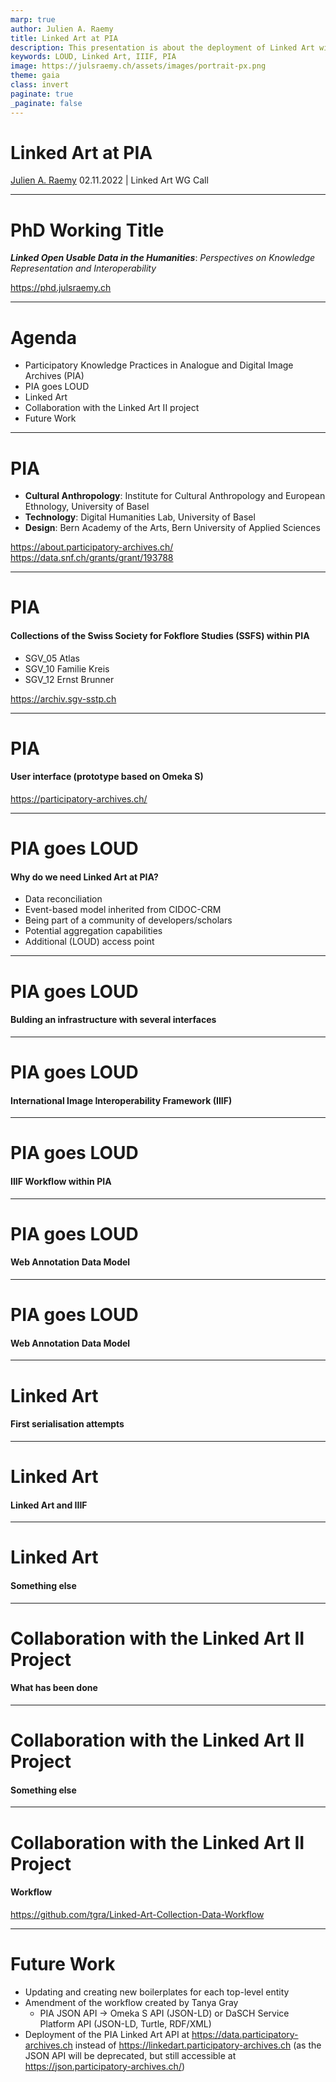 ```yaml
---
marp: true
author: Julien A. Raemy
title: Linked Art at PIA
description: This presentation is about the deployment of Linked Art within the PIA research project
keywords: LOUD, Linked Art, IIIF, PIA
image: https://julsraemy.ch/assets/images/portrait-px.png
theme: gaia
class: invert
paginate: true
_paginate: false
---
```


<!-- _class: lead -->

# Linked Art at PIA
[Julien A. Raemy](https://julsraemy.ch)
02.11.2022 | Linked Art WG Call

<!-- This presentation is about the deployment of Linked Art within the PIA research project  -->

--- 

<!-- footer: 'Julien A. Raemy | Linked Art at PIA' -->

# PhD Working Title

***Linked Open Usable Data in the Humanities***: *Perspectives on Knowledge Representation and Interoperability*

https://phd.julsraemy.ch

<!-- It is grounded as part of the Participatory Knowledge Practices in Analogue and Digital Image Archives (PIA) research project, which aims to develop a Citizen Science platform around three photographic collections of the Swiss Society for Folklore Studies (SSFS). The theoretical framework of the thesis is situated through and beyond an Actor-Network Theory (ANT) lens.  -->

--- 

# Agenda

- Participatory Knowledge Practices in Analogue and Digital Image Archives (PIA)
- PIA goes LOUD
- Linked Art
- Collaboration with the Linked Art II project
- Future Work

---

# PIA

- **Cultural Anthropology**: Institute for Cultural Anthropology and European Ethnology, University of Basel
- **Technology**: Digital Humanities Lab, University of Basel
- **Design**: Bern Academy of the Arts, Bern University of Applied Sciences

https://about.participatory-archives.ch/ 
https://data.snf.ch/grants/grant/193788 

<!-- PIA is a Sinergia project funded by the Swiss National Science Foundation (SNSF) led by the University of Basel, the Uni, the Bern Academy of the Arts, and the Swiss Society for Folklore Studies. PIA wants to connect the world of data and things in an interdisciplinary manner. 

We explore the phases of the analogue and digital archive from the perspectives of cultural anthropology, technology and design. The common goal of this project is to design a visual interface with machine learning-based tools to make it easy to annotate, contextualize, organize, and link both images and their meta-information, to deliberately encourage the participatory use of archives. -->

---
# PIA
#### Collections of the Swiss Society for Fokflore Studies (SSFS) within PIA

- SGV_05 Atlas
- SGV_10 Familie Kreis
- SGV_12 Ernst Brunner

https://archiv.sgv-sstp.ch 

---


# PIA
#### User interface (prototype based on Omeka S)

https://participatory-archives.ch/ 

---

# PIA goes LOUD
#### Why do we need Linked Art at PIA?

- Data reconciliation
- Event-based model inherited from CIDOC-CRM
- Being part of a community of developers/scholars
- Potential aggregation capabilities
- Additional (LOUD) access point

---

# PIA goes LOUD
#### Bulding an infrastructure with several interfaces

---

# PIA goes LOUD
#### International Image Interoperability Framework (IIIF)

---

# PIA goes LOUD
#### IIIF Workflow within PIA

---

# PIA goes LOUD
#### Web Annotation Data Model

---

# PIA goes LOUD
#### Web Annotation Data Model

---

# Linked Art
#### First serialisation attempts

---

# Linked Art
#### Linked Art and IIIF

---

# Linked Art
#### Something else

---

# Collaboration with the Linked Art II Project
#### What has been done

---

# Collaboration with the Linked Art II Project
#### Something else

---

# Collaboration with the Linked Art II Project
#### Workflow

https://github.com/tgra/Linked-Art-Collection-Data-Workflow 

---

# Future Work

- Updating and creating new boilerplates for each top-level entity
- Amendment of the workflow created by Tanya Gray
    - PIA JSON API → Omeka S API (JSON-LD) or DaSCH Service Platform API (JSON-LD, Turtle, RDF/XML)
- Deployment of the PIA Linked Art API at https://data.participatory-archives.ch instead of https://linkedart.participatory-archives.ch (as the JSON API will be deprecated, but still accessible at https://json.participatory-archives.ch/) 
